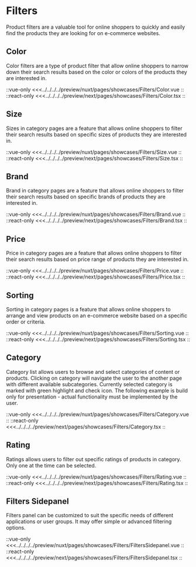 # Filters

Product filters are a valuable tool for online shoppers to quickly and easily find the products they are looking for on e-commerce websites.

## Color

Color filters are a type of product filter that allow online shoppers to narrow down their search results based on the color or colors of the products they are interested in.

<Showcase showcase-name="Filters/Color" style="min-height:400px">

::vue-only
<<<../../../../preview/nuxt/pages/showcases/Filters/Color.vue
::
::react-only
<<<../../../../preview/next/pages/showcases/Filters/Color.tsx
::
</Showcase>

## Size

Sizes in category pages are a feature that allows online shoppers to filter their search results based on specific sizes of products they are interested in.

<Showcase showcase-name="Filters/Size" style="min-height:300px">

::vue-only
<<<../../../../preview/nuxt/pages/showcases/Filters/Size.vue
::
::react-only
<<<../../../../preview/next/pages/showcases/Filters/Size.tsx
::
</Showcase>

## Brand

Brand in category pages are a feature that allows online shoppers to filter their search results based on specific brands of products they are interested in.

<Showcase showcase-name="Filters/Brand" style="min-height:300px">

::vue-only
<<<../../../../preview/nuxt/pages/showcases/Filters/Brand.vue
::
::react-only
<<<../../../../preview/next/pages/showcases/Filters/Brand.tsx
::
</Showcase>

## Price

Price in category pages are a feature that allows online shoppers to filter their search results based on price range of products they are interested in.

<Showcase showcase-name="Filters/Price" style="min-height:350px">

::vue-only
<<<../../../../preview/nuxt/pages/showcases/Filters/Price.vue
::
::react-only
<<<../../../../preview/next/pages/showcases/Filters/Price.tsx
::
</Showcase>

## Sorting

Sorting in category pages is a feature that allows online shoppers to arrange and view products on an e-commerce website based on a specific order or criteria.

<Showcase showcase-name="Filters/Sorting">

::vue-only
<<<../../../../preview/nuxt/pages/showcases/Filters/Sorting.vue
::
::react-only
<<<../../../../preview/next/pages/showcases/Filters/Sorting.tsx
::

</Showcase>

## Category

Category list allows users to browse and select categories of content or products. Clicking on category will navigate the user to the another page with different available subcategories. Currently selected category is marked with green highlight and check icon. The following example is build only for presentation - actual functionality must be implemented by the user.

<Showcase showcase-name="Filters/Category" style="min-height:400px">

::vue-only
<<<../../../../preview/nuxt/pages/showcases/Filters/Category.vue
::
::react-only
<<<../../../../preview/next/pages/showcases/Filters/Category.tsx
::

</Showcase>

## Rating

Ratings allows users to filter out specific ratings of products in category. Only one at the time can be selected.

<Showcase showcase-name="Filters/Rating" style="min-height:300px">

::vue-only
<<<../../../../preview/nuxt/pages/showcases/Filters/Rating.vue
::
::react-only
<<<../../../../preview/next/pages/showcases/Filters/Rating.tsx
::

</Showcase>

## Filters Sidepanel

Filters panel can be customized to suit the specific needs of different applications or user groups. It may offer simple or advanced filtering options.

<Showcase showcase-name="Filters/FiltersSidepanel" style="min-height:1500px">

::vue-only
<<<../../../../preview/nuxt/pages/showcases/Filters/FiltersSidepanel.vue
::
::react-only
<<<../../../../preview/next/pages/showcases/Filters/FiltersSidepanel.tsx
::

</Showcase>
